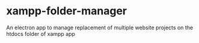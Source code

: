 # xampp-folder-manager
An electron app to manage replacement of multiple website projects on the htdocs folder of xampp app

